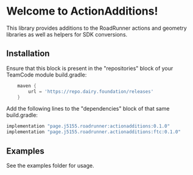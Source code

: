 # Welcome to ActionAdditions!

This library provides additions to the RoadRunner actions and geometry libraries as well as helpers for SDK conversions.

## Installation

Ensure that this block is present in the "repositories" block of your TeamCode module build.gradle:
```groovy
    maven {
        url = 'https://repo.dairy.foundation/releases'
    }
```

Add the following lines to the "dependencies" block of that same build.gradle:
```groovy
implementation "page.j5155.roadrunner:actionadditions:0.1.0"
implementation "page.j5155.roadrunner.actionadditions:ftc:0.1.0"
```

## Examples

See the examples folder for usage.